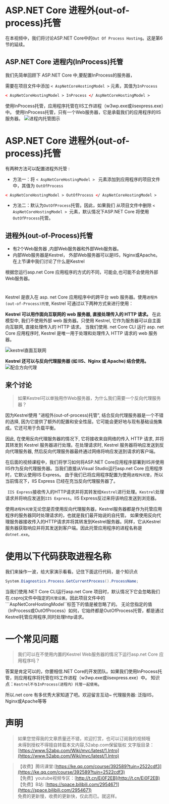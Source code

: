 # ASP.NET Core 进程外(out-of-process)托管

在本视频中，我们将讨论ASP.NET Core中的```Out Of Process Hosting```。这是第6节的延续。

##  ASP.NET Core  进程内(InProcess)托管

我们先简单回顾下 ASP.NET Core 中,要配置InProcess的服务器，

需要在项目文件中添加 ```< AspNetCoreHostingModel >```
元素，其值为``InProcess ``
``` xml
< AspNetCoreHostingModel > InProcess </ AspNetCoreHostingModel >
```
使用InProcess托管，应用程序托管在IIS工作进程（w3wp.exe或iisexpress.exe）中。
使用InProcess托管，只有一个Web服务器，它是承载我们的应用程序的IIS服务器。 
![进程内托管图示](https://upload-images.jianshu.io/upload_images/1979022-e5274c83dd6d5570.png)


#  ASP.NET Core 进程外(out-of-process)托管

有两种方法可以配置进程外托管 :

- 方法一：将 ```< AspNetCoreHostingModel > ``` 元素添加到应用程序的项目文件中，其值为 ```OutOfProcess ```
``` xml
< AspNetCoreHostingModel > OutOfProcess </ AspNetCoreHostingModel >
```
- 方法二：默认为```OutOfProcess```托管。因此，如果我们 从项目文件中删除  ```< AspNetCoreHostingModel > ```元素，默认情况下ASP.NET Core 将使用```OutOfProcess```托管。 

## 进程外(out-of-Process)托管
- 有2个Web服务器 ,内部Web服务器和外部Web服务器。 
- 内部Web服务器是Kestrel， 外部Web服务器可以是IIS，Nginx或Apache。在上节课中我们讨论了什么是Kestrel
 
根据您运行asp.net Core 应用程序的方式的不同，可能会,也可能不会使用外部Web服务器。  
# 
Kestrel 是嵌入在 asp. net Core 应用程序中的跨平台 web 服务器。使用``进程外(out-of-Process)托管``, Kestrel 可通过以下两种方式来进行使用：
 
**Kestrel 可以用作面向互联网的 web 服务器, 直接处理传入的 HTTP 请求。**
在此模型中, 我们不使用外部 web 服务器。只使用 Kestrel, 它作为服务器可以自主面向互联网, 直接处理传入的 HTTP 请求。
当我们使用. net Core CLI 运行 asp. net Core 应用程序时, Kestrel 是唯一用于处理和处理传入 HTTP 请求的 web 服务器。

![kestrel直面互联网](https://upload-images.jianshu.io/upload_images/1979022-2eee67b7a8d7a12b.png)

**Kestrel 还可以与反向代理服务器 (如 IIS、Nginx 或 Apache) 结合使用。**
![配合方向代理](https://upload-images.jianshu.io/upload_images/1979022-ce9f2a3ce38b800b.png)

## 来个讨论
> 如果Kestrel可以单独用作Web服务器，为什么我们需要一个反向代理服务器？

因为Kestrel使用 "进程外(out-of-process)托管", 结合反向代理服务器是一个不错的选择, 因为它提供了额外的配置和安全性层。它可能会更好地与现有基础设施集成。它还可用于负载平衡。

因此, 在使用反向代理服务器的情况下, 它将接收来自网络的传入 HTTP 请求, 并将其转发到 Kestrel 服务器进行处理。在处理请求时, Kestrel 服务器将响应发送到反向代理服务器, 然后反向代理服务器最终通过网络将响应发送到请求的客户端。

在后面的视频课程中，我们将学习如何将ASP.NET Core应用程序部署到IIS并使用IIS作为反向代理服务器。当我们直接从Visual Studio运行asp.net Core 应用程序时，它默认使用IIS Express。
由于我们已将应用程序配置为使用``进程外托管``，所以当前情况下，IIS Express 已经在充当反向代理服务器了。

``` IIS Express```接收传入的HTTP请求并将其转发给```Kestrel```进行处理。```Kestrel```处理请求并将响应发送到```IIS Express```。IIS Express反过来将该响应发送到浏览器。 

使用```进程外托管```无论您是否使用反向代理服务器，Kestrel服务器都是作为托管应用程序的服务器同时处理请求的，也就是我们最开始说的自托管。
如果使用反向代理服务器接收传入的HTTP请求并将其转发到Kestrel服务器。同样，它从Kestrel服务器获取响应并将其发送到客户端。因此托管应用程序的进程名称是```dotnet.exe```。 

# 使用以下代码获取进程名称 
我们来操作一波，给大家演示看看。记住下面这行代码，是个知识点

``` csharp
System.Diagnostics.Process.GetCurrentProcess().ProcessName;
```

当我们使用.NET Core CLI运行asp.net Core 项目时，默认情况下它会忽略我们在.csproj文件中指定的``托管设置``。因此项目文件中的```AspNetCoreHostingModel``标签下的值是被忽略了的。
无论您指定的值（InProcess或OutOfProcess）如何，它始终都是OutOfProcess托管，都是通过Kestrel托管应用程序,同时处理http请求。 
# 一个常见问题
> 我们可以在不使用内置的Kestrel Web服务器的情况下运行asp.net Core 应用程序吗？

答案是肯定可以的，你要相信.NET Core的开发团队。如果我们使用InProcess托管，则应用程序将托管在IIS工作进程（w3wp.exe或iisexpress.exe）中。
知识点：```Kestrel不与InProcess(进程内）托管一起使用```。 



 所以.net core 有多优秀大家知道了吧。欢迎留言互动~
代理服务器: 泛指IIS，Nginx或Apache等等





# 声明

> 如果您觉得我的文章质量还不错，欢迎打赏，也可以订阅我的视频哦 </br>
未得到授权不得擅自转载本文内容,52abp.com保留版权
> 文字版目录： [https://www.52abp.com/Wiki/mvc/latest/1.Intro](https://www.52abp.com/Wiki/mvc/latest/1.Intro) </br>

> 【收费】腾讯课堂:[https://ke.qq.com/course/392589?tuin=2522cdf3](https://ke.qq.com/course/392589?tuin=2522cdf3) </br>
> 【免费】youtube视频专区：[http://t.cn/Ei0F2EB](http://t.cn/Ei0F2EB) </br>
>【免费】B站: [https://space.bilibili.com/2954671](https://space.bilibili.com/2954671) </br>
>免费的更新慢，收费的更新快，仅此而已。就这样。 </br>
















